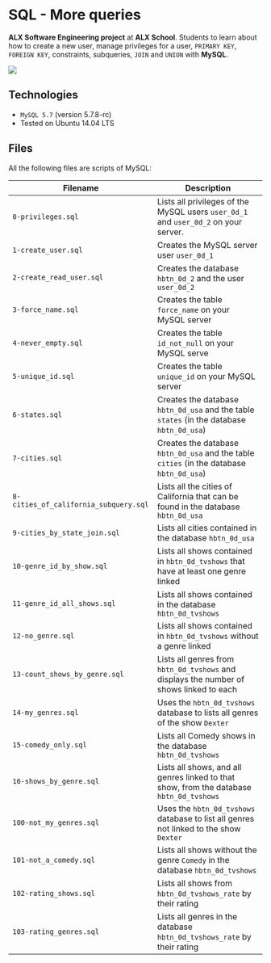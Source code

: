 # SQL - More queries
**ALX Software Engineering project** at **ALX School**. Students to learn about how to create a new user, manage privileges for a user, `PRIMARY KEY`, `FOREIGN KEY`, constraints, subqueries, `JOIN` and `UNION` with **MySQL**.


![](https://miro.medium.com/max/768/1*94n7Yjm2xml9dVFbTph0hA.jpeg)

## Technologies
* `MySQL 5.7` (version 5.7.8-rc)
* Tested on Ubuntu 14.04 LTS

## Files

All the following files are scripts of MySQL:

| Filename | Description |
| -------- | ----------- |
| `0-privileges.sql` | Lists all privileges of the MySQL users `user_0d_1` and `user_0d_2` on your server. |
| `1-create_user.sql` | Creates the MySQL server user `user_0d_1` |
| `2-create_read_user.sql` | Creates the database `hbtn_0d_2` and the user `user_0d_2` |
| `3-force_name.sql` | Creates the table `force_name` on your MySQL server |
| `4-never_empty.sql` | Creates the table `id_not_null` on your MySQL serve |
| `5-unique_id.sql` | Creates the table `unique_id` on your MySQL server |
| `6-states.sql` | Creates the database `hbtn_0d_usa` and the table `states` (in the database `hbtn_0d_usa`) |
| `7-cities.sql` | Creates the database `hbtn_0d_usa` and the table `cities` (in the database `hbtn_0d_usa`) |
| `8-cities_of_california_subquery.sql` | Lists all the cities of California that can be found in the database `hbtn_0d_usa` |
| `9-cities_by_state_join.sql` | Lists all cities contained in the database `hbtn_0d_usa` |
| `10-genre_id_by_show.sql` | Lists all shows contained in `hbtn_0d_tvshows` that have at least one genre linked |
| `11-genre_id_all_shows.sql` | Lists all shows contained in the database `hbtn_0d_tvshows` |
| `12-no_genre.sql` | Lists all shows contained in `hbtn_0d_tvshows` without a genre linked |
| `13-count_shows_by_genre.sql` | Lists all genres from `hbtn_0d_tvshows` and displays the number of shows linked to each |
| `14-my_genres.sql` | Uses the `hbtn_0d_tvshows` database to lists all genres of the show `Dexter` |
| `15-comedy_only.sql` | Lists all Comedy shows in the database `hbtn_0d_tvshows` |
| `16-shows_by_genre.sql` | Lists all shows, and all genres linked to that show, from the database `hbtn_0d_tvshows` |
| `100-not_my_genres.sql` | Uses the `hbtn_0d_tvshows` database to list all genres not linked to the show `Dexter` |
| `101-not_a_comedy.sql` | Lists all shows without the genre `Comedy` in the database `hbtn_0d_tvshows` |
| `102-rating_shows.sql` | Lists all shows from `hbtn_0d_tvshows_rate` by their rating |
| `103-rating_genres.sql` | Lists all genres in the database `hbtn_0d_tvshows_rate` by their rating |